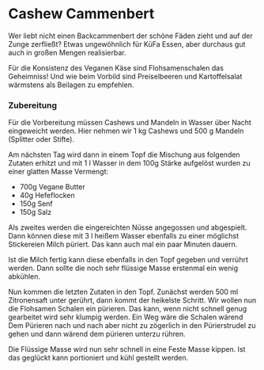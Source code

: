 # Cashew Cammenbert

Wer liebt nicht einen Backcammenbert der schöne Fäden zieht und auf der Zunge zerfließt?
Etwas ungewöhnlich für KüFa Essen, aber durchaus gut auch in großen Mengen realisierbar.

Für die Konsistenz des Veganen Käse sind Flohsamenschalen das Geheimniss! Und wie beim Vorbild sind Preiselbeeren und Kartoffelsalat wärmstens als Beilagen zu empfehlen.

### Zubereitung

Für die Vorbereitung müssen Cashews und Mandeln in Wasser über Nacht eingeweicht werden. 
Hier nehmen wir 1 kg Cashews und 500 g Mandeln (Splitter oder Stifte).

Am nächsten Tag wird dann in einem Topf die Mischung aus folgenden Zutaten erhitzt und mit 1 l Wasser in dem 100g Stärke aufgelöst wurden zu einer glatten Masse Vermengt:

- 700g Vegane Butter
- 40g Hefeflocken
- 150g Senf
- 150g Salz

Als zweites werden die eingereichten Nüsse angegossen und abgespielt. Dann können diese mit 3 l heißem Wasser ebenfalls zu einer möglichst Stickereien Milch püriert. Das kann auch mal ein paar Minuten dauern.

Ist die Milch fertig kann diese ebenfalls in den Topf gegeben und verrührt werden.
Dann sollte die noch sehr flüssige Masse erstenmal ein wenig abkühlen.

Nun kommen die letzten Zutaten in den Topf. Zunächst werden 500 ml Zitronensaft unter gerührt, dann kommt der heikelste Schritt. Wir wollen nun die Flohsamen Schalen ein pürieren. Das kann, wenn nicht schnell genug gearbeitet wird sehr klumpig werden.
Ein Weg wäre die Schalen wärend Dem Pürieren nach und nach aber nicht zu zögerlich in den Pürierstrudel zu gehen und dann wärend dem pürieren unterzu rühren.

Die Flüssige Masse wird nun sehr schnell in eine Feste Masse kippen. Ist das geglückt kann portioniert und kühl gestellt werden.



